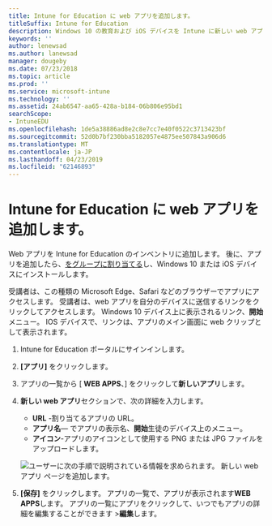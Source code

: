 ```yaml
---
title: Intune for Education に web アプリを追加します。
titleSuffix: Intune for Education
description: Windows 10 の教育および iOS デバイスを Intune に新しい web アプリを追加する方法について説明します。
keywords: ''
author: lenewsad
ms.author: lanewsad
manager: dougeby
ms.date: 07/23/2018
ms.topic: article
ms.prod: ''
ms.service: microsoft-intune
ms.technology: ''
ms.assetid: 24ab6547-aa65-428a-b184-06b806e95bd1
searchScope:
- IntuneEDU
ms.openlocfilehash: 1de5a38886ad8e2c8e7cc7e40f0522c3713423bf
ms.sourcegitcommit: 52d0b7bf230bba5182057e4875ee507843a906d6
ms.translationtype: MT
ms.contentlocale: ja-JP
ms.lasthandoff: 04/23/2019
ms.locfileid: "62146893"
---
```

# <a name="add-web-apps-to-intune-for-education"></a>Intune for Education に web アプリを追加します。  

Web アプリを Intune for Education のインベントリに追加します。 後に、アプリを追加したら、[をグループに割り当てる](install-apps.md)し、Windows 10 または iOS デバイスにインストールします。

受講者は、この種類の Microsoft Edge、Safari などのブラウザーでアプリにアクセスします。 受講者は、web アプリを自分のデバイスに送信するリンクをクリックしてアクセスします。 Windows 10 デバイス上に表示されるリンク、**開始**メニュー。 IOS デバイスで、リンクは、アプリのメイン画面に web クリップとして表示されます。

1. Intune for Education ポータルにサインインします。
2. **[アプリ]** をクリックします。
3. アプリの一覧から [ **WEB APPS**、] をクリックして**新しいアプリ**します。
4. **新しい web アプリ**セクションで、次の詳細を入力します。
   * **URL** -割り当てるアプリの URL。
   * **アプリ名**— でアプリの表示名、**開始**生徒のデバイス上のメニュー。
   * **アイコン**-アプリのアイコンとして使用する PNG または JPG ファイルをアップロードします。  

   ![ユーザーに次の手順で説明されている情報を求められます。 新しい web アプリ ページを追加します。](./media/apps-001-add-webapp.png)

5. **[保存]** をクリックします。 アプリの一覧で、アプリが表示されます**WEB APPS**します。 アプリの一覧にアプリをクリックして、いつでもアプリの詳細を編集することができます >**編集**します。  
